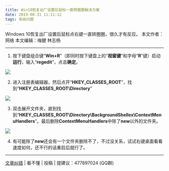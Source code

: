 ```yaml
---
title: Win10恢复出厂设置后鼠标一直转圈圈解决方案
date: 2019-08-31 11:11:12
tags: 系统问题
---
```

Windows 10恢复出厂设置后鼠标点右键一直转圈圈，很久才有反应。
本文作者：网络
本文编辑：梅健 林志杨
<!--more-->
<hr>

1. 按下键盘组合键“**Win+R**”（即同时按下键盘上的“**视窗键**”和字母“**R**”键）启动**运行**，输入“**regedit**”，点击**确定**。

![](./1.png)

2. 进入注册表编辑器，然后点开“**HKEY_CLASSES_ROOT**”，找到“**HKEY_CLASSES_ROOT\Directory**”

![](./2.png)

3. 双击展开文件夹，直到找到“**HKEY_CLASSES_ROOT\Directory\BackgroundShellex\ContextMenuHandlers**”。最后删除**ContextMenuHandlers**中除了**new**以外的文件夹。

![](./3.png)

4. 有可能除了**new**还会有一个文件夹删除不了，不过没关系，试试右键桌面看看速度如何，还不行的话重启后就行了。

<hr>

[文章纠错](https://github.com/cqjtu-acm/article/issues) | 看不懂 | 投稿 | 提建议：477897024 (QQ群)

